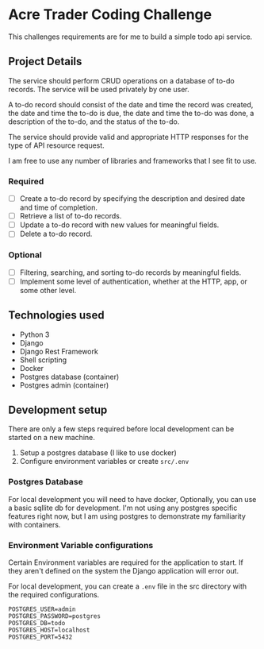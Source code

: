 # Acre Trader Coding Challenge

This challenges requirements are for me to build a simple todo api service.

## Project Details
The service should perform CRUD operations on a database of to-do records. The service will be used privately by one user.

A to-do record should consist of the date and time the record was created, the date and time the to-do is due, the date and time the to-do was done, a description of the to-do, and the status of the to-do.

The service should provide valid and appropriate HTTP responses for the type of API resource request.

I am free to use any number of libraries and frameworks that I see fit to use.

### Required
- [ ] Create a to-do record by specifying the description and desired date and time of completion.
- [ ] Retrieve a list of to-do records.
- [ ] Update a to-do record with new values for meaningful fields.
- [ ] Delete a to-do record.

### Optional
- [ ] Filtering, searching, and sorting to-do records by meaningful fields.
- [ ] Implement some level of authentication, whether at the HTTP, app, or some other level.

## Technologies used
- Python 3
- Django
- Django Rest Framework
- Shell scripting
- Docker
- Postgres database (container)
- Postgres admin (container)

## Development setup

There are only a few steps required before local development can be started on a new machine.

1. Setup a postgres database (I like to use docker)
2. Configure environment variables or create `src/.env`

### Postgres Database
For local development you will need to have docker, Optionally, you can use a basic sqllite db for development.  I'm not using any postgres specific features right now, but I am using postgres to demonstrate my familiarity with containers.

### Environment Variable configurations
Certain Environment variables are required for the application to start.  If they aren't defined on the system the Django application will error out.

For local development, you can create a `.env` file in the src directory with the required configurations.

```
POSTGRES_USER=admin
POSTGRES_PASSWORD=postgres
POSTGRES_DB=todo
POSTGRES_HOST=localhost
POSTGRES_PORT=5432
```
